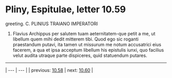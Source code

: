 # Pliny, Espitulae, letter 10.59

greeting. C. PLINIUS TRAIANO IMPERATORI



1. Flavius Archippus per salutem tuam aeternitatem-que petit a me, ut libellum quem mihi dedit mitterem tibi. Quod ego sic roganti praestandum putavi, ita tamen ut missurum me notum accusatrici eius facerem, a qua et ipsa acceptum libellum his epistulis iunxi, quo facilius velut audita utraque parte dispiceres, quid statuendum putares.



---

| --- | --- |
| previous: [10.58](../10.58/) | next: [10.60](../10.60/) |